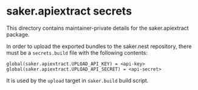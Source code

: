 # saker.apiextract secrets

This directory contains maintainer-private details for the saker.apiextract package.

In order to upload the exported bundles to the saker.nest repository, there must be a `secrets.build` file with the following contents:

```
global(saker.apiextract.UPLOAD_API_KEY) = <api-key>
global(saker.apiextract.UPLOAD_API_SECRET) = <api-secret>
```

It is used by the `upload` target in `saker.build` build script.